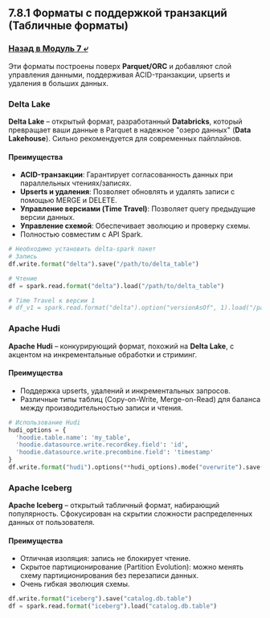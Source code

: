 ## 7.8.1 Форматы с поддержкой транзакций (Табличные форматы)

### [Назад в Модуль 7 ⤶](/data/Module7/readme.md)

Эти форматы построены поверх **Parquet/ORC** и добавляют слой управления данными, поддерживая ACID-транзакции, 
upserts и удаления в больших данных.  

### Delta Lake
**Delta Lake** – открытый формат, разработанный **Databricks**, который превращает ваши данные в Parquet в надежное 
"озеро данных" (**Data Lakehouse**). Сильно рекомендуется для современных пайплайнов.  

#### Преимущества
- **ACID-транзакции**: Гарантирует согласованность данных при параллельных чтениях/записях.  
- **Upserts и удаления**: Позволяет обновлять и удалять записи с помощью MERGE и DELETE.  
- **Управление версиами (Time Travel)**: Позволяет query предыдущие версии данных.  
- **Управление схемой**: Обеспечивает эволюцию и проверку схемы.  
- Полностью совместим с API Spark.  

```python
# Необходимо установить delta-spark пакет
# Запись
df.write.format("delta").save("/path/to/delta_table")

# Чтение
df = spark.read.format("delta").load("/path/to/delta_table")

# Time Travel к версии 1
# df_v1 = spark.read.format("delta").option("versionAsOf", 1).load("/path/to/delta_table")
```

### Apache Hudi
**Apache Hudi** – конкурирующий формат, похожий на **Delta Lake**, с акцентом на инкрементальные обработки и стриминг.  

#### Преимущества
- Поддержка upserts, удалений и инкрементальных запросов.  
- Различные типы таблиц (Copy-on-Write, Merge-on-Read) для баланса между производительностью записи и чтения.  

```python
# Использование Hudi
hudi_options = {
  'hoodie.table.name': 'my_table',
  'hoodie.datasource.write.recordkey.field': 'id',
  'hoodie.datasource.write.precombine.field': 'timestamp'
}
df.write.format("hudi").options(**hudi_options).mode("overwrite").save("/path/to/hudi_table")
```

### Apache Iceberg
**Apache Iceberg** – открытый табличный формат, набирающий популярность. Сфокусирован на скрытии сложности 
распределенных данных от пользователя.  

#### Преимущества
- Отличная изоляция: запись не блокирует чтение.
- Скрытое партиционирование (Partition Evolution): можно менять схему партиционирования без перезаписи данных.
- Очень гибкая эволюция схемы.  

```python
df.write.format("iceberg").save("catalog.db.table")
df = spark.read.format("iceberg").load("catalog.db.table")
```